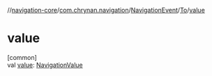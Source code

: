 //[navigation-core](../../../../index.md)/[com.chrynan.navigation](../../index.md)/[NavigationEvent](../index.md)/[To](index.md)/[value](value.md)

# value

[common]\
val [value](value.md): [NavigationValue](index.md)
